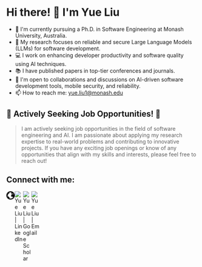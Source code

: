 # Hi there! 👋 I'm Yue Liu

- 🔭 I'm currently pursuing a Ph.D. in Software Engineering at Monash University, Australia.
- 🌱 My research focuses on reliable and secure Large Language Models (LLMs) for software development.
- 💻 I work on enhancing developer productivity and software quality using AI techniques.
- 📚 I have published papers in top-tier conferences and journals.
- 🤝 I'm open to collaborations and discussions on AI-driven software development tools, mobile security, and reliability.
- 📫 How to reach me: yue.liu1@monash.edu

## 🎯 Actively Seeking Job Opportunities! 🎯
> I am actively seeking job opportunities in the field of software engineering and AI. I am passionate about applying my research expertise to real-world problems and contributing to innovative projects. If you have any exciting job openings or know of any opportunities that align with my skills and interests, please feel free to reach out!


## Connect with me:
[<img align="left" alt="Yue Liu | Website" width="22px" src="https://raw.githubusercontent.com/iconic/open-iconic/master/svg/globe.svg" />][website]
[<img align="left" alt="Yue Liu | LinkedIn" width="22px" src="https://cdn.jsdelivr.net/npm/simple-icons@v3/icons/linkedin.svg" />][linkedin]
[<img align="left" alt="Yue Liu | Google Scholar" width="22px" src="https://cdn.jsdelivr.net/npm/simple-icons@v3/icons/googlescholar.svg" />][googlescholar]
[<img align="left" alt="Yue Liu | Email" width="22px" src="https://cdn.jsdelivr.net/npm/simple-icons@v3/icons/gmail.svg" />][email]

[website]: https://yueyuel.github.io/
[linkedin]: https://www.linkedin.com/in/yue-liu-49305a25b/
[googlescholar]: https://scholar.google.com/citations?user=waVL0PgAAAAJ
[email]: mailto:yue.liu1@monash.edu
